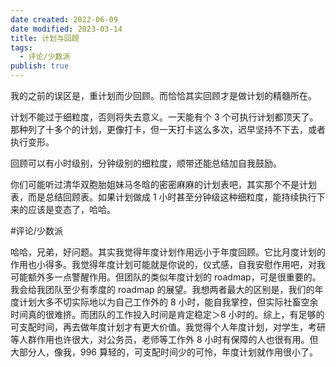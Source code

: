 ```yaml
---
date created: 2022-06-09
date modified: 2023-03-14
title: 计划与回顾
tags:
  - 评论/少数派
publish: true
---
```


我的之前的误区是，重计划而少回顾。而恰恰其实回顾才是做计划的精髓所在。

计划不能过于细粒度，否则将失去意义。一天能有个 3 个可执行计划都顶天了。那种列了十多个的计划，更像打卡，但一天打卡这么多次，迟早坚持不下去，或者执行变形。

回顾可以有小时级别，分钟级别的细粒度，顺带还能总结加自我鼓励。

你们可能听过清华双胞胎姐妹马冬晗的密密麻麻的计划表吧，其实那个不是计划表，而是总结回顾表。如果计划做成 1 小时甚至分钟级这种细粒度，能持续执行下来的应该是变态了，哈哈。

#评论/少数派

哈哈，兄弟，好问题。其实我觉得年度计划作用远小于年度回顾。它比月度计划的作用也小得多。我觉得年度计划可能就是你说的，仪式感，自我安慰作用吧，对我可能额外多一点警醒作用。但团队的类似年度计划的 roadmap，可是很重要的。我会给我团队至少有季度的 roadmap 的展望。我想两者最大的区别是，我们的年度计划大多不切实际地以为自己工作外的 8 小时，能自我掌控，但实际社畜空余时间真的很难挤。而团队的工作投入时间是肯定稳定＞8 小时的。综上，有足够的可支配时间，再去做年度计划才有更大价值。我觉得个人年度计划，对学生，考研等人群作用也许很大，对公务员，老师等工作外 8 小时有保障的人也很有用。但大部分人，像我，996 算轻的，可支配时间少的可怜，年度计划就作用很小了。
